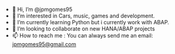 - 👋 Hi, I’m @jpmgomes95
- 👀 I’m interested in Cars, music, games and development.
- 🌱 I’m currently learning Python but i currently work with ABAP.
- 💞️ I’m looking to collaborate on new HANA/ABAP projects
- 📫 How to reach me : You can always send me an email: jpmgomes95@gmail.com

<!---
jpmgomes95/jpmgomes95 is a ✨ special ✨ repository because its `README.md` (this file) appears on your GitHub profile.
You can click the Preview link to take a look at your changes.
--->
